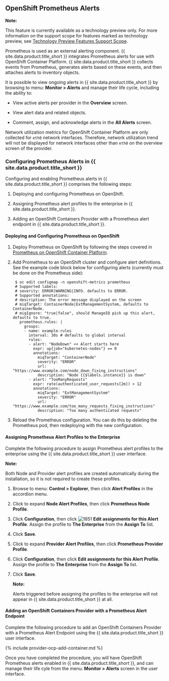 ## OpenShift Prometheus Alerts

**Note:**

This feature is currently available as a technology preview only. For more information on the support scope for features marked as technology preview, see [Technology Preview Features Support Scope](https://access.redhat.com/support/offerings/techpreview).

Prometheus is used as an external alerting component.
{{ site.data.product.title_short }} integrates Prometheus alerts for use with OpenShift Container Platform. {{ site.data.product.title_short }} collects events from Prometheus, generates alerts based on these events, and then attaches alerts to inventory objects.

It is possible to view ongoing alerts in {{ site.data.product.title_short }} by browsing to menu: **Monitor > Alerts** and manage their life cycle, including the ability to:

- View active alerts per provider in the **Overview** screen.

- View alert data and related objects.

- Comment, assign, and acknowledge alerts in the **All Alerts** screen.

<div class="important">

Network utilization metrics for OpenShift Container Platform are only collected for `eth0` network interfaces. Therefore, network utilization trend will not be displayed for network interfaces other than `eth0` on the overview screen of the provider.

</div>

### Configuring Prometheus Alerts in {{ site.data.product.title_short }}

Configuring and enabling Prometheus alerts in {{ site.data.product.title_short }} comprises the following steps:

1. Deploying and configuring Prometheus on OpenShift.

2. Assigning Prometheus alert profiles to the enterprise in {{ site.data.product.title_short }}.

3. Adding an OpenShift Containers Provider with a Prometheus alert endpoint in {{ site.data.product.title_short }}.

#### Deploying and Configuring Prometheus on OpenShift

1. Deploy Prometheus on OpenShift by following the steps covered in [Prometheus on OpenShift Container Platform](https://docs.openshift.com/container-platform/3.7/install_config/cluster_metrics.html#openshift-prometheus).

2. Add Prometheus to an OpenShift cluster and configure alert definitions. See the example code block below for configuring alerts (currently must be done on the Prometheus side):

        $ oc edit configmap -n openshift-metrics prometheus
        # Supported labels:
        # severity: ERROR|WARNING|INFO. defaults to ERROR.
        # Supported annotations:
        # description: The error message displayed on the screen
        # miqTarget: ContainerNode|ExtManagementSystem, defaults to ContainerNode.
        # miqIgnore: "true|false", should ManageIQ pick up this alert, defaults to true.
          prometheus.rules: |
            groups:
            - name: example-rules
              interval: 30s # defaults to global interval
              rules:
              - alert: "NodeDown" << Alert starts here
                expr: up{job="kubernetes-nodes"} == 0
                annotations:
                  miqTarget: "ContainerNode"
                  severity: "ERROR"
                  url: "https://www.example.com/node_down_fixing_instructions"
                  description: "Node {{$labels.instance}} is down"
              - alert: "TooManyRequests"
                expr: rate(authenticated_user_requests[2m]) > 12
                annotations:
                  miqTarget: "ExtManagementSystem"
                  severity: "ERROR"
                  url: "https://www.example.com/too_many_requests_fixing_instructions"
                  description: "Too many authenticated requests"

3. Reload the Prometheus configuration. You can do this by deleting the Prometheus pod, then redeploying with the new configuration.

#### Assigning Prometheus Alert Profiles to the Enterprise

Complete the following procedure to assign Prometheus alert profiles to the enterprise using the {{ site.data.product.title_short }} user interface.

**Note:**

Both Node and Provider alert profiles are created automatically during the installation, so it is not required to create these profiles.

1. Browse to menu: **Control > Explorer**, then click **Alert Profiles** in the accordion menu.

2. Click to expand **Node Alert Profiles**, then click **Prometheus Node Profile**.

3. Click **Configuration**, then click ![1851](../images/1851.png) **Edit assignments for this Alert Profile**. Assign the profile to **The Enterprise** from the **Assign To** list.

4. Click **Save**.

5. Click to expand **Provider Alert Profiles**, then click **Prometheus Provider Profile**.

6. Click **Configuration**, then click **Edit assignments for this Alert Profile**. Assign the profile to **The Enterprise** from the **Assign To** list.

7. Click **Save**.

    **Note:**

    Alerts triggered before assigning the profiles to the enterprise will not appear in {{ site.data.product.title_short }} at all.

#### Adding an OpenShift Containers Provider with a Prometheus Alert Endpoint

Complete the following procedure to add an OpenShift Containers Provider with a Prometheus Alert Endpoint using the {{ site.data.product.title_short }} user interface.

{% include provider-ocp-add-container.md %}

Once you have completed the procedure, you will have OpenShift Prometheus alerts enabled in {{ site.data.product.title_short }}, and can manage their life cyle from the menu: **Monitor > Alerts** screen in the user interface.

